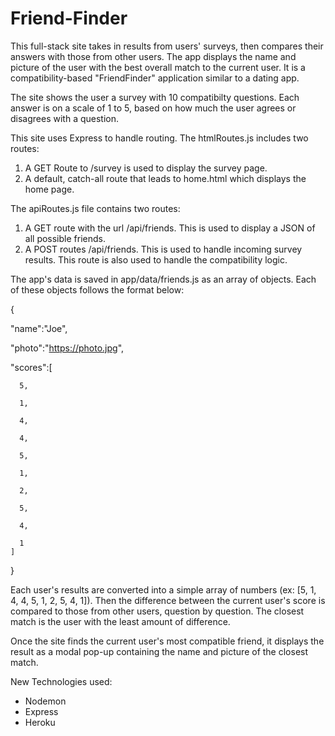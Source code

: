 # Friend-Finder

This full-stack site takes in results from users' surveys, then compares their answers with those from other users. The app displays the name and picture of the user with the best overall match to the current user. It is a compatibility-based "FriendFinder" application similar to a dating app. 


The site shows the user a survey with 10 compatibilty questions. Each answer is on a scale of 1 to 5, based on how much the user agrees or disagrees with a question.

This site uses Express to handle routing. The htmlRoutes.js includes two routes:
1) A GET Route to /survey is used to display the survey page.
2) A default, catch-all route that leads to home.html which displays the home page.

The apiRoutes.js file contains two routes:
1) A GET route with the url /api/friends. This is used to display a JSON of all possible friends.
2) A POST routes /api/friends. This is used to handle incoming survey results. This route is also used to handle the compatibility logic.

The app's data is saved in app/data/friends.js as an array of objects. Each of these objects follows the format below:

{

  "name":"Joe",
  
  "photo":"https://photo.jpg",
  
  "scores":[
  
      5,
      
      1,
      
      4,
      
      4,
      
      5,
      
      1,
      
      2,
      
      5,
      
      4,
      
      1
    ]
}


Each user's results are converted into a simple array of numbers (ex: [5, 1, 4, 4, 5, 1, 2, 5, 4, 1]). Then the difference between the current user's score is compared to those from other users, question by question. The closest match is the user with the least amount of difference.


Once the site finds the current user's most compatible friend, it displays the result as a modal pop-up containing the name and picture of the closest match.

New Technologies used:
* Nodemon
* Express
* Heroku 




